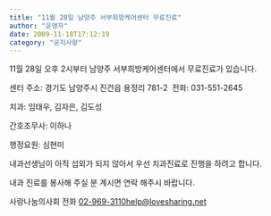 ```yaml
---
title: "11월 28일 남양주 서부희망케어센터 무료진료"
author: "운영자"
date: 2009-11-18T17:12:19
category: "공지사항"
---
```


11월 28일 오후 2시부터 남양주 서부희방케어센터에서 무료진료가 있습니다.

센터 주소: 경기도 남양주시 진건읍 용정리 781-2  전화: 031-551-2645

치과: 임태우, 김자은, 김도성

간호조무사: 이하나

행정요원: 심현미

내과선생님이 아직 섭외가 되지 않아서 우선 치과진료로 진행을 하려고 합니다.

내과 진료를 봉사해 주실 분 계시면 연락 해주시 바랍니다.

사랑나눔의사회 전화 02-969-3110help@lovesharing.net
